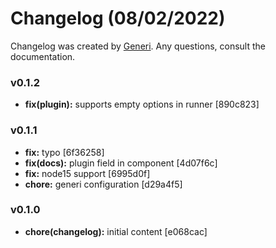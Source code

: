 # Changelog (08/02/2022)

Changelog was created by [Generi](https://github.com/Novout/generi). Any questions, consult the documentation.

### v0.1.2

* **fix(plugin):** supports empty options in runner [890c823]

### v0.1.1

* **fix:** typo [6f36258]
* **fix(docs):** plugin field in component [4d07f6c]
* **fix:** node15 support [6995d0f]
* **chore:** generi configuration [d29a4f5]

### v0.1.0

* **chore(changelog):** initial content [e068cac]
